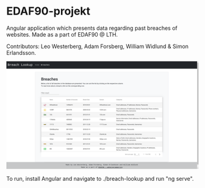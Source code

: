 # EDAF90-projekt
Angular application which presents data regarding past breaches of websites. Made as a part of EDAF90 @ LTH.

Contributors: Leo Westerberg, Adam Forsberg, William Widlund & Simon Erlandsson.

<img src="preview.png" width="800">

To run, install Angular and navigate to ./breach-lookup and run "ng serve".
